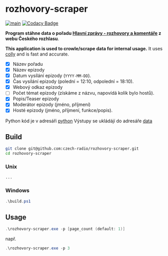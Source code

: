 # rozhovory-scraper

[![main](https://github.com/czech-radio/rozhovory-scraper/actions/workflows/main.yml/badge.svg)](https://github.com/czech-radio/rozhovory-scraper/actions/workflows/main.yml) [![Codacy Badge](https://app.codacy.com/project/badge/Grade/518b8ee5b79240e78d3b955beb19d393)](https://app.codacy.com/gh/czech-radio/rozhovory-scraper/dashboard?utm_source=gh&utm_medium=referral&utm_content=&utm_campaign=Badge_grade)

**Program stáhne data o pořadu [Hlavní zprávy - rozhovory a komentáře](https://radiozurnal.rozhlas.cz/hlavni-zpravy-rozhovory-a-komentare-5997846) z webu Českého rozhlasu**.

**This application is used to crowle/scrape data for internal usage.** 
It uses [colly](http://go-colly.org/) and is fast and accurate.

- [x] Název pořadu
- [x] Název epizody
- [x] Datum vysílání epizody (`YYYY-MM-DD`).
- [x] Čas vysílání epizody (polední = 12:10, odpolední = 18:10).
- [x] Webový odkaz epizody
- [ ] Počet témat epizody (získáme z názvu, napovídá kolik bylo hostů).
- [x] Popis/Teaser epizody
- [x] Moderátor epizody (jméno, příjmení)
- [x] Hosté epizody (jméno, příjmení, funkce/popis).

Python kód je v adresáři [python](./python)
Výstupy se ukládájí do adresáře [data](./data)

## Build

```bash
git clone git@github.com:czech-radio/rozhovory-scraper.git
cd rozhovory-scraper
```

### Unix

```bash
...
```

### Windows

```powershell
.\build.ps1
```

## Usage

```powershell
.\rozhovory-scraper.exe -p [page_count (default: 1)]
```

např.

```powershell
.\rozhovory-scraper.exe -p 3
```
